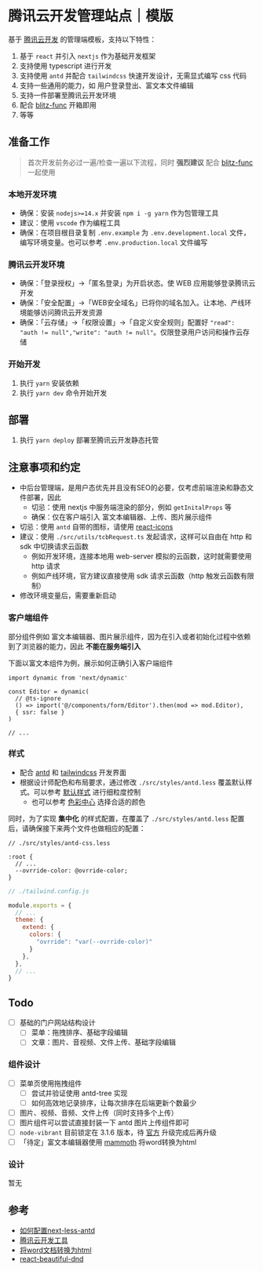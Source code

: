 # 腾讯云开发管理站点｜模版

基于 [腾讯云开发](https://cloud.tencent.com/document/product/876/34654) 的管理端模板，支持以下特性：

1. 基于 `react` 并引入 `nextjs` 作为基础开发框架
2. 支持使用 typescript 进行开发
3. 支持使用 `antd` 并配合 `tailwindcss` 快速开发设计，无需显式编写 css 代码
4. 支持一些通用的能力，如 用户登录登出、富文本文件编辑
5. 支持一件部署至腾讯云开发环境
6. 配合 [blitz-func](https://github.com/jay4q/blitz-func) 开箱即用
7. 等等

## 准备工作

> 首次开发前务必过一遍/检查一遍以下流程，同时 **强烈建议** 配合 [blitz-func](https://github.com/jay4q/blitz-func) 一起使用

### 本地开发环境

+ 确保：安装 `nodejs>=14.x` 并安装 `npm i -g yarn` 作为包管理工具
+ 建议：使用 `vscode` 作为编程工具
+ 确保：在项目根目录复制 `.env.example` 为 `.env.development.local` 文件，编写环境变量。也可以参考 `.env.production.local` 文件编写

### 腾讯云开发环境

+ 确保：「登录授权」->「匿名登录」为开启状态。使 WEB 应用能够登录腾讯云开发
+ 确保：「安全配置」->「WEB安全域名」已将你的域名加入。让本地、产线环境能够访问腾讯云开发资源
+ 确保：「云存储」->「权限设置」->「自定义安全规则」配置好 `"read": "auth != null","write": "auth != null"`。仅限登录用户访问和操作云存储

### 开始开发

1. 执行 `yarn` 安装依赖
2. 执行 `yarn dev` 命令开始开发

## 部署

1. 执行 `yarn deploy` 部署至腾讯云开发静态托管

## 注意事项和约定

+ 中后台管理端，是用户态优先并且没有SEO的必要，仅考虑前端渲染和静态文件部署，因此
  + 切忌：使用 nextjs 中服务端渲染的部分，例如 `getInitalProps` 等
  + 确保：仅在客户端引入 富文本编辑器、上传、图片展示组件
+ 切忌：使用 `antd` 自带的图标，请使用 [react-icons](https://react-icons.github.io/react-icons)
+ 建议：使用 `./src/utils/tcbRequest.ts` 发起请求，这样可以自由在 http 和 sdk 中切换请求云函数
  + 例如开发环境，连接本地用 web-server 模拟的云函数，这时就需要使用 http 请求
  + 例如产线环境，官方建议直接使用 sdk 请求云函数（http 触发云函数有限制）
+ 修改环境变量后，需要重新启动

### 客户端组件

部分组件例如 富文本编辑器、图片展示组件，因为在引入或者初始化过程中依赖到了浏览器的能力，因此 **不能在服务端引入**

下面以富文本组件为例，展示如何正确引入客户端组件

``` tsx
import dynamic from 'next/dynamic'

const Editor = dynamic(
  // @ts-ignore
  () => import('@/components/form/Editor').then(mod => mod.Editor),
  { ssr: false }
)

// ...
```

### 样式

+ 配合 [antd](https://ant.design/components/overview-cn/) 和 [tailwindcss]('https://tailwindcss.com/') 开发界面
+ 根据设计师配色和布局要求，通过修改 `./src/styles/antd.less` 覆盖默认样式。可以参考 [默认样式](https://github.com/ant-design/ant-design/blob/master/components/style/themes/default.less) 进行细粒度控制
  + 也可以参考 [色彩中心](https://ant.design/docs/spec/colors-cn) 选择合适的颜色

同时，为了实现 **集中化** 的样式配置，在覆盖了 `./src/styles/antd.less` 配置后，请确保接下来两个文件也做相应的配置：

``` less
// ./src/styles/antd-css.less

:root {
  // ...
  --ovrride-color: @ovrride-color;
}
```

``` js
// ./tailwind.config.js

module.exports = {
  // ...
  theme: {
    extend: {
      colors: {
        "ovrride": "var(--ovrride-color)"
      }
    },
  },
  // ...
}
```

## Todo

+ [ ] 基础的门户网站结构设计
  + [ ] 菜单：拖拽排序、基础字段编辑
  + [ ] 文章：图片、音视频、文件上传、基础字段编辑

### 组件设计

+ [ ] 菜单页使用拖拽组件
  + [ ] 尝试并验证使用 antd-tree 实现
  + [ ] 如何高效地记录排序，让每次排序在后端更新个数最少
+ [ ] 图片、视频、音频、文件上传（同时支持多个上传）
+ [ ] 图片组件可以尝试直接封装一下 antd 图片上传组件即可
+ [ ] `node-vibrant` 目前锁定在 3.1.6 版本，待 [官方](https://github.com/Vibrant-Colors/node-vibrant) 升级完成后再升级
+ [ ] 「待定」富文本编辑器使用 [mammoth](https://github.com/mwilliamson/mammoth.js) 将word转换为html

### 设计

暂无

## 参考

+ [如何配置next-less-antd](https://github.com/SolidZORO/mkn)
+ [腾讯云开发工具](https://docs.cloudbase.net/api-reference/webv2/initialization.html)
+ [将word文档转换为html](https://github.com/mwilliamson/mammoth.js)
+ [react-beautiful-dnd](https://github.com/atlassian/react-beautiful-dnd)
